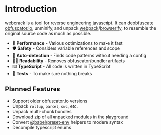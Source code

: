 # Introduction

webcrack is a tool for reverse engineering javascript.
It can deobfuscate [obfuscator.io](https://github.com/javascript-obfuscator/javascript-obfuscator), unminify,
and unpack [webpack](https://webpack.js.org/)/[browserify](https://browserify.org/),
to resemble the original source code as much as possible.

- 🚀 **Performance** - Various optimizations to make it fast
- 🛡️ **Safety** - Considers variable references and scope
- 🔬 **Auto-detection** - Finds code patterns without needing a config
- ✍🏻 **Readability** - Removes obfuscator/bundler artifacts
- ⌨️ **TypeScript** - All code is written in TypeScript
- 🧪 **Tests** - To make sure nothing breaks

## Planned Features

- Support older obfuscator.io versions
- Unpack `rollup`, `parcel`, `swc`, etc.
- Unpack multi-chunk bundles
- Download zip of all unpacked modules in the playground
- Convert [@babel/preset-env](https://babeljs.io/docs/babel-preset-env) helpers to modern syntax
- Decompile typescript enums
